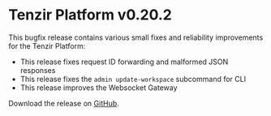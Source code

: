 # Tenzir Platform v0.20.2

This bugfix release contains various small fixes and reliability improvements for the Tenzir Platform:

* This release fixes request ID forwarding and malformed JSON responses
* This release fixes the `admin update-workspace` subcommand for CLI
* This release improves the Websocket Gateway

Download the release on [GitHub](https://github.com/tenzir/platform/releases/tag/v0.20.2).